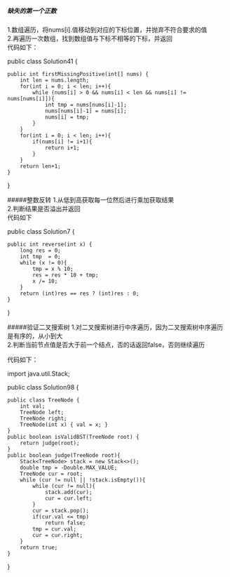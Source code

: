 ##### 缺失的第一个正数
1.数组遍历，将nums[i].值移动到对应的下标位置，并抛弃不符合要求的值<br>
2.再遍历一次数组，找到数组值与下标不相等的下标，并返回<br>
代码如下：

public class Solution41 {

    public int firstMissingPositive(int[] nums) {
        int len = nums.length;
        for(int i = 0; i < len; i++){
            while (nums[i] > 0 && nums[i] < len && nums[i] != nums[nums[i]]){
                int tmp = nums[nums[i]-1];
                nums[nums[i]-1] = nums[i];
                nums[i] = tmp;
            }
        }
        for(int i = 0; i < len; i++){
            if(nums[i] != i+1){
                return i+1;
            }
        }
        return len+1;
    }
}


#####整数反转
1.从低到高获取每一位然后进行乘加获取结果<br>
2.判断结果是否溢出并返回<br>
代码如下

public class Solution7 {

    public int reverse(int x) {
        long res = 0;
        int tmp  = 0;
        while (x != 0){
            tmp = x % 10;
            res = res * 10 + tmp;
            x /= 10;
        }
        return (int)res == res ? (int)res : 0;
    }
}

#####验证二叉搜索树
1.对二叉搜索树进行中序遍历，因为二叉搜索树中序遍历是有序的，从小到大<br>
2.判断当前节点值是否大于前一个结点，否的话返回false，否则继续遍历<br>

代码如下：

import java.util.Stack;

public class Solution98 {

    public class TreeNode {
        int val;
        TreeNode left;
        TreeNode right;
        TreeNode(int x) { val = x; }
    }
    public boolean isValidBST(TreeNode root) {
        return judge(root);
    }
    public boolean judge(TreeNode root){
        Stack<TreeNode> stack = new Stack<>();
        double tmp = -Double.MAX_VALUE;
        TreeNode cur = root;
        while (cur != null || !stack.isEmpty()){
            while (cur != null){
                stack.add(cur);
                cur = cur.left;
            }
            cur = stack.pop();
            if(cur.val <= tmp)
                return false;
            tmp = cur.val;
            cur = cur.right;
        }
        return true;
    }
}


